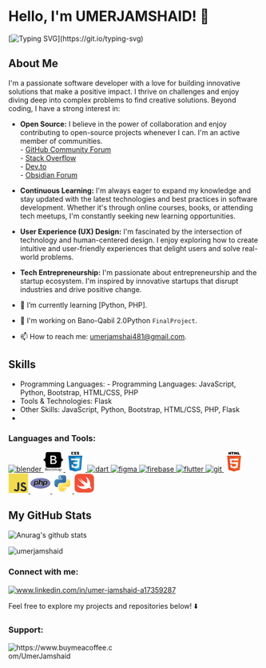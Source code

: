 # Hello, I'm UMERJAMSHAID! 👋

[![Typing SVG](https://readme-typing-svg.herokuapp.com?font=Roboto&color=1E90FF&size=24&center=true&vCenter=true&width=500&height=50&lines=Welcome+to+my+GitHub+profile!;Let's+code+something+amazing!)](https://git.io/typing-svg)

## About Me
I'm a passionate software developer with a love for building innovative solutions that make a positive impact. I thrive on challenges and enjoy diving deep into complex problems to find creative solutions. Beyond coding, I have a strong interest in:

- **Open Source:** I believe in the power of collaboration and enjoy contributing to open-source projects whenever I can. I'm an active member of communities.<br>
       - [GitHub Community Forum](https://github.community/)<br>
       - [Stack Overflow](https://stackoverflow.com/users/youruserid)<br>
       - [Dev.to](https://dev.to/yourusername)<br>
       - [Obsidian Forum](https://forum.obsidian.md/)<br>
  
- **Continuous Learning:** I'm always eager to expand my knowledge and stay updated with the latest technologies and best practices in software development. Whether it's through online courses, books, or attending tech meetups, I'm constantly seeking new learning opportunities.
  
- **User Experience (UX) Design:** I'm fascinated by the intersection of technology and human-centered design. I enjoy exploring how to create intuitive and user-friendly experiences that delight users and solve real-world problems.
  
- **Tech Entrepreneurship:** I'm passionate about entrepreneurship and the startup ecosystem. I'm inspired by innovative startups that disrupt industries and drive positive change.



- 🌱 I’m currently learning [Python, PHP].
- 💼 I'm working on Bano-Qabil 2.0Python `FinalProject`.
- 📫 How to reach me: umerjamshai481@gmail.com.

## Skills
- Programming Languages: - Programming Languages: JavaScript, Python, Bootstrap, HTML/CSS, PHP
- Tools & Technologies: Flask
- Other Skills: JavaScript, Python, Bootstrap, HTML/CSS, PHP, Flask
- 
<h3 align="left">Languages and Tools:</h3>
<p align="left"> <a href="https://www.blender.org/" target="_blank" rel="noreferrer"> <img src="https://download.blender.org/branding/community/blender_community_badge_white.svg" alt="blender" width="40" height="40"/> </a> <a href="https://getbootstrap.com" target="_blank" rel="noreferrer"> <img src="https://raw.githubusercontent.com/devicons/devicon/master/icons/bootstrap/bootstrap-plain-wordmark.svg" alt="bootstrap" width="40" height="40"/> </a> <a href="https://www.w3schools.com/css/" target="_blank" rel="noreferrer"> <img src="https://raw.githubusercontent.com/devicons/devicon/master/icons/css3/css3-original-wordmark.svg" alt="css3" width="40" height="40"/> </a> <a href="https://dart.dev" target="_blank" rel="noreferrer"> <img src="https://www.vectorlogo.zone/logos/dartlang/dartlang-icon.svg" alt="dart" width="40" height="40"/> </a> <a href="https://www.figma.com/" target="_blank" rel="noreferrer"> <img src="https://www.vectorlogo.zone/logos/figma/figma-icon.svg" alt="figma" width="40" height="40"/> </a> <a href="https://firebase.google.com/" target="_blank" rel="noreferrer"> <img src="https://www.vectorlogo.zone/logos/firebase/firebase-icon.svg" alt="firebase" width="40" height="40"/> </a> <a href="https://flutter.dev" target="_blank" rel="noreferrer"> <img src="https://www.vectorlogo.zone/logos/flutterio/flutterio-icon.svg" alt="flutter" width="40" height="40"/> </a> <a href="https://git-scm.com/" target="_blank" rel="noreferrer"> <img src="https://www.vectorlogo.zone/logos/git-scm/git-scm-icon.svg" alt="git" width="40" height="40"/> </a> <a href="https://www.w3.org/html/" target="_blank" rel="noreferrer"> <img src="https://raw.githubusercontent.com/devicons/devicon/master/icons/html5/html5-original-wordmark.svg" alt="html5" width="40" height="40"/> </a> <a href="https://developer.mozilla.org/en-US/docs/Web/JavaScript" target="_blank" rel="noreferrer"> <img src="https://raw.githubusercontent.com/devicons/devicon/master/icons/javascript/javascript-original.svg" alt="javascript" width="40" height="40"/> </a> <a href="https://www.php.net" target="_blank" rel="noreferrer"> <img src="https://raw.githubusercontent.com/devicons/devicon/master/icons/php/php-original.svg" alt="php" width="40" height="40"/> </a> <a href="https://www.python.org" target="_blank" rel="noreferrer"> <img src="https://raw.githubusercontent.com/devicons/devicon/master/icons/python/python-original.svg" alt="python" width="40" height="40"/> </a> <a href="https://developer.apple.com/swift/" target="_blank" rel="noreferrer"> <img src="https://raw.githubusercontent.com/devicons/devicon/master/icons/swift/swift-original.svg" alt="swift" width="40" height="40"/> </a> </p>

## My GitHub Stats
![Anurag's github stats](https://github-readme-stats.vercel.app/api?username=UMERJAMSHAID)
<p><img align="center" src="https://github-readme-streak-stats.herokuapp.com/?user=umerjamshaid&" alt="umerjamshaid" /></p>



<h3 align="left">Connect with me:</h3>
<p align="left">
<a href="https://linkedin.com/in/www.linkedin.com/in/umer-jamshaid-a17359287" target="blank"><img align="center" src="https://raw.githubusercontent.com/rahuldkjain/github-profile-readme-generator/master/src/images/icons/Social/linked-in-alt.svg" alt="www.linkedin.com/in/umer-jamshaid-a17359287" height="30" width="40" /></a>
</p>
  
Feel free to explore my projects and repositories below! ⬇️

 


<h3 align="left">Support:</h3>
<p><a href="https://www.buymeacoffee.com/https://www.buymeacoffee.com/UmerJamshaid"> <img align="left" src="https://cdn.buymeacoffee.com/buttons/v2/default-yellow.png" height="50" width="210" alt="https://www.buymeacoffee.com/UmerJamshaid" /></a></p><br><br>
